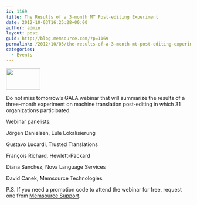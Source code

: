 ```yaml
---
id: 1169
title: The Results of a 3-month MT Post-editing Experiment
date: 2012-10-03T16:25:28+00:00
author: admin
layout: post
guid: http://blog.memsource.com/?p=1169
permalink: /2012/10/03/the-results-of-a-3-month-mt-post-editing-experiment/
categories:
  - Events
---
```

[<img class=" alignleft" title="gala-logo" src="/wp-content/uploads/2012/06/gala-logo.jpg" alt="" width="93" height="58" />](/wp-content/uploads/2012/06/gala-logo.jpg)

Do not miss tomorrow&#8217;s GALA webinar that will summarize the results of a three-month experiment on machine translation post-editing in which 31 organizations participated.<!--more-->

Webinar panelists:
  
Jörgen Danielsen, Eule Lokalisierung
  
Gustavo Lucardi, Trusted Translations
  
François Richard, Hewlett-Packard
  
Diana Sanchez, Nova Language Services
  
David Canek, Memsource Technologies

P.S. If you need a promotion code to attend the webinar for free, request one from [Memsource Support](http://wiki.memsource.com/wiki/MemSource_Support).
